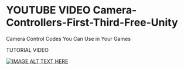 # YOUTUBE VIDEO Camera-Controllers-First-Third-Free-Unity
Camera Control Codes You Can Use in Your Games


TUTORIAL VIDEO


[![IMAGE ALT TEXT HERE](https://img.youtube.com/vi/5t3FZ8H5WZk/0.jpg)](https://www.youtube.com/watch?v=5t3FZ8H5WZk)
